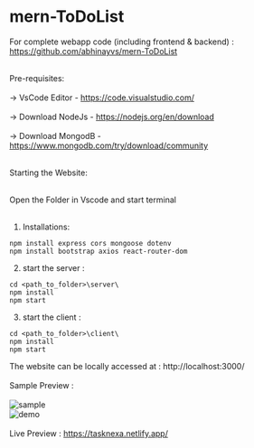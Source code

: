 # mern-ToDoList

For complete webapp code (including frontend & backend) : https://github.com/abhinayvs/mern-ToDoList  <br><br> 

Pre-requisites: <br><br>
  -> VsCode Editor    -  https://code.visualstudio.com/ <br><br>
  -> Download NodeJs  -  https://nodejs.org/en/download <br> <br>
  -> Download MongodB -  https://www.mongodb.com/try/download/community <br><br>

Starting the Website: <br><br>

Open the Folder in Vscode and start terminal  <br><br>

1. Installations:

```
npm install express cors mongoose dotenv
npm install bootstrap axios react-router-dom
```

2. start the server :

```
cd <path_to_folder>\server\
npm install
npm start
```
3. start the client :

```
cd <path_to_folder>\client\
npm install
npm start
```
The website can be locally accessed at : http://localhost:3000/ <br><br>
Sample Preview : <br><br>
![sample](https://i.postimg.cc/fRP6RPBT/image.png)
<br>
![demo](https://i.postimg.cc/zfzpXDT1/demo.png)
<br>
<br>
Live Preview : https://tasknexa.netlify.app/
